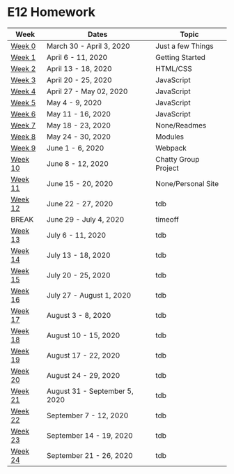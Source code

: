 # E12 Homework

| Week | Dates | Topic |
|---|---|---|
| [Week 0](./week00.md) | March 30 - April 3, 2020 | Just a few Things |
| [Week 1](./week01.md) | April 6 - 11, 2020 | Getting Started |
| [Week 2](./week02.md) | April 13 - 18, 2020 | HTML/CSS |
| [Week 3](./week03.md) | April 20 - 25, 2020 | JavaScript |
| [Week 4](./week04.md) | April 27 - May 02, 2020 | JavaScript |
| [Week 5](./week05.md) | May 4 - 9, 2020 | JavaScript |
| [Week 6](./week06.md) | May 11 - 16, 2020 | JavaScript |
| [Week 7](./week07.md) | May 18 - 23, 2020 | None/Readmes |
| [Week 8](./week08.md) | May 24 - 30, 2020 | Modules |
| [Week 9](./week09.md) | June 1 - 6, 2020 | Webpack |
| [Week 10](./week10.md) | June 8 - 12, 2020 | Chatty Group Project |
| [Week 11](./week11.md) | June 15 - 20, 2020 | None/Personal Site |
| [Week 12](./week12.md) | June 22 - 27, 2020 | tdb |
| BREAK | June 29 - July 4, 2020 | timeoff |
| [Week 13](./week13.md) | July 6 - 11, 2020 | tdb |
| [Week 14](./week14.md) | July 13 - 18, 2020 | tdb |
| [Week 15](./week15.md) | July 20 - 25, 2020 | tdb |
| [Week 16](./week16.md) | July 27 - August 1, 2020 | tdb |
| [Week 17](./week17.md) | August 3 - 8, 2020 | tdb |
| [Week 18](./week18.md) | August 10 - 15, 2020 | tdb |
| [Week 19](./week19.md) | August 17 - 22, 2020 | tdb |
| [Week 20](./week20.md) | August 24 - 29, 2020 | tdb |
| [Week 21](./week21.md) | August 31 - September 5, 2020 | tdb |
| [Week 22](./week22.md) | September 7 - 12, 2020 | tdb |
| [Week 23](./week23.md) | September 14 - 19, 2020 | tdb |
| [Week 24](./week24.md) | September 21 - 26, 2020 | tdb |
